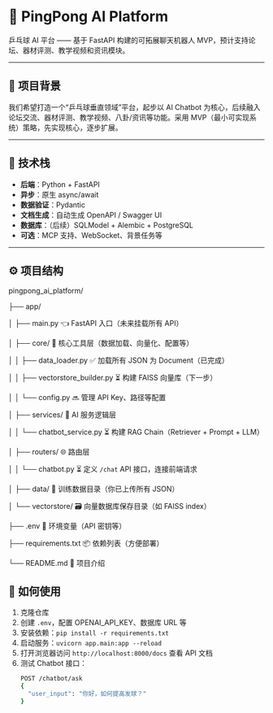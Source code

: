 # 🏓 PingPong AI Platform

乒乓球 AI 平台 —— 基于 FastAPI 构建的可拓展聊天机器人 MVP，预计支持论坛、器材评测、教学视频和资讯模块。

---

## 🧩 项目背景

我们希望打造一个“乒乓球垂直领域”平台，起步以 AI Chatbot 为核心，后续融入论坛交流、器材评测、教学视频、八卦/资讯等功能。采用 MVP（最小可实现系统）策略，先实现核心，逐步扩展。

---

## 🚀 技术栈

- **后端**：Python + FastAPI  
- **异步**：原生 async/await  
- **数据验证**：Pydantic  
- **文档生成**：自动生成 OpenAPI / Swagger UI  
- **数据库**：（后续）SQLModel + Alembic + PostgreSQL  
- **可选**：MCP 支持、WebSocket、背景任务等  

---

## ⚙️ 项目结构

pingpong_ai_platform/

├── app/

│   ├── main.py                     👈 FastAPI 入口（未来挂载所有 API）

│   ├── core/                       🔧 核心工具层（数据加载、向量化、配置等）

│   │   ├── data_loader.py              ✅ 加载所有 JSON 为 Document（已完成）

│   │   ├── vectorstore_builder.py      ⏳ 构建 FAISS 向量库（下一步）

│   │   └── config.py                   🔜 管理 API Key、路径等配置

│   ├── services/                  🧠 AI 服务逻辑层

│   │   └── chatbot_service.py         ⏳ 构建 RAG Chain（Retriever + Prompt + LLM）

│   ├── routers/                   🌐 路由层

│   │   └── chatbot.py                ⏳ 定义 `/chat` API 接口，连接前端请求

│   ├── data/                      📁 训练数据目录（你已上传所有 JSON）

│   └── vectorstore/              🗃️ 向量数据库保存目录（如 FAISS index）

├── .env                          🔐 环境变量（API 密钥等）

├── requirements.txt              📦 依赖列表（方便部署）

└── README.md                     📘 项目介绍


## 💬 如何使用

1. 克隆仓库
2. 创建 `.env`，配置 OPENAI_API_KEY、数据库 URL 等
3. 安装依赖：`pip install -r requirements.txt`
4. 启动服务：`uvicorn app.main:app --reload`
5. 打开浏览器访问 `http://localhost:8000/docs` 查看 API 文档
6. 测试 Chatbot 接口：
   ```bash
   POST /chatbot/ask
   {
     "user_input": "你好，如何提高发球？"
   }

